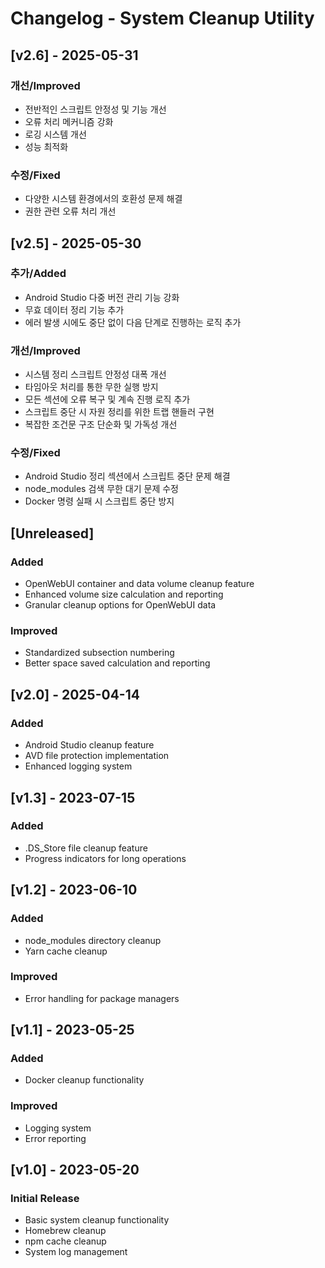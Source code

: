 # Changelog - System Cleanup Utility

## [v2.6] - 2025-05-31

### 개선/Improved

- 전반적인 스크립트 안정성 및 기능 개선
- 오류 처리 메커니즘 강화
- 로깅 시스템 개선
- 성능 최적화

### 수정/Fixed

- 다양한 시스템 환경에서의 호환성 문제 해결
- 권한 관련 오류 처리 개선

## [v2.5] - 2025-05-30

### 추가/Added

- Android Studio 다중 버전 관리 기능 강화
- 무효 데이터 정리 기능 추가
- 에러 발생 시에도 중단 없이 다음 단계로 진행하는 로직 추가

### 개선/Improved

- 시스템 정리 스크립트 안정성 대폭 개선
- 타임아웃 처리를 통한 무한 실행 방지
- 모든 섹션에 오류 복구 및 계속 진행 로직 추가
- 스크립트 중단 시 자원 정리를 위한 트랩 핸들러 구현
- 복잡한 조건문 구조 단순화 및 가독성 개선

### 수정/Fixed

- Android Studio 정리 섹션에서 스크립트 중단 문제 해결
- node_modules 검색 무한 대기 문제 수정
- Docker 명령 실패 시 스크립트 중단 방지

## [Unreleased]

### Added

- OpenWebUI container and data volume cleanup feature
- Enhanced volume size calculation and reporting
- Granular cleanup options for OpenWebUI data

### Improved

- Standardized subsection numbering
- Better space saved calculation and reporting

## [v2.0] - 2025-04-14

### Added

- Android Studio cleanup feature
- AVD file protection implementation
- Enhanced logging system

## [v1.3] - 2023-07-15

### Added

- .DS_Store file cleanup feature
- Progress indicators for long operations

## [v1.2] - 2023-06-10

### Added

- node_modules directory cleanup
- Yarn cache cleanup

### Improved

- Error handling for package managers

## [v1.1] - 2023-05-25

### Added

- Docker cleanup functionality

### Improved

- Logging system
- Error reporting

## [v1.0] - 2023-05-20

### Initial Release

- Basic system cleanup functionality
- Homebrew cleanup
- npm cache cleanup
- System log management
